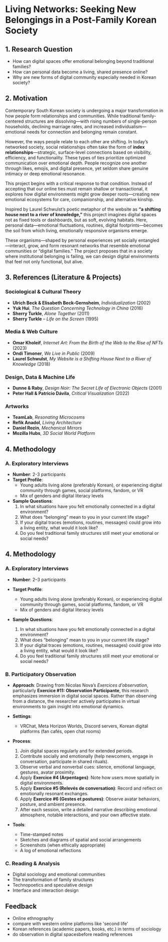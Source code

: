 # Living Networks: Seeking New Belongings in a Post-Family Korean Society

<!-- Alternate title: The Feeling Web: Digital Kinship and the Poetics of Online Belonging -->

## 1. Research Question

- How can digital spaces offer emotional belonging beyond traditional families?
- How can personal data become a living, shared presence online?
- Why are new forms of digital community especially needed in Korean society?

## 2. Motivation

Contemporary South Korean society is undergoing a major transformation in how people form relationships and communities. While traditional family-centered structures are dissolving—with rising numbers of single-person households, declining marriage rates, and increased individualism—emotional needs for connection and belonging remain constant.

However, the ways people relate to each other are shifting. In today’s networked society, social relationships often take the form of **index relationships**—strategic, surface-level connections based on visibility, efficiency, and functionality. These types of ties prioritize optimized communication over emotional depth. People recognize one another through likes, emojis, and digital presence, yet seldom share genuine intimacy or deep emotional resonance.

This project begins with a critical response to that condition. Instead of accepting that our online ties must remain shallow or transactional, it explores how digital environments might grow deeper roots—creating new emotional ecosystems for care, companionship, and alternative kinship.

Inspired by Laurel Schwulst’s poetic metaphor of the website as **“a shifting house next to a river of knowledge,”** this project imagines digital spaces not as fixed tools or dashboards, but as soft, evolving habitats. Here, personal data—emotional fluctuations, routines, digital footprints—becomes the soil from which living, emotionally responsive organisms emerge.

These organisms—shaped by personal experiences yet socially entangled—interact, grow, and form resonant networks that resemble emotional communities or “digital families.” The project proposes that in a society where institutional belonging is failing, we can design digital environments that feel not only functional, but alive.

## 3. References (Literature & Projects)

### Sociological & Cultural Theory

- **Ulrich Beck & Elisabeth Beck-Gernsheim**, _Individualization_ (2002)
- **Yuk Hui**, _The Question Concerning Technology in China_ (2016)
- **Sherry Turkle**, _Alone Together_ (2011)
- **Sherry Turkle** – _Life on the Screen_ (1995)

### Media & Web Culture

- **Omar Kholeif**, _Internet Art: From the Birth of the Web to the Rise of NFTs_ (2023)
- **Ondi Timoner**, _We Live in Public_ (2009)
- **Laurel Schwulst**, _My Website is a Shifting House Next to a River of Knowledge_ (2018)

### Design, Data & Machine Life

- **Dunne & Raby**, _Design Noir: The Secret Life of Electronic Objects_ (2001)
- **Peter Hall & Patricio Dávila**, _Critical Visualization_ (2022)

### Artworks

- **TeamLab**, _Resonating Microcosms_
- **Refik Anadol**, _Living Architecture_
- **Daniel Rozin**, _Mechanical Mirrors_
- **Mozilla Hubs**, _3D Social World Platform_

## 4. Methodology

### A. Exploratory Interviews

- **Number**: 2-3 participants
- **Target Profile**:
  - Young adults living alone (preferably Korean), or experiencing digital community through games, social platforms, fandom, or VR
  - Mix of genders and digital literacy levels
- **Sample Questions**:
  1. In what situations have you felt emotionally connected in a digital environment?
  2. What does “belonging” mean to you in your current life stage?
  3. If your digital traces (emotions, routines, messages) could grow into a living entity, what would it look like?
  4. Do you feel traditional family structures still meet your emotional or social needs?

## 4. Methodology

### A. Exploratory Interviews

- **Number**: 2–3 participants

- **Target Profile**:

  - Young adults living alone (preferably Korean), or experiencing digital community through games, social platforms, fandom, or VR
  - Mix of genders and digital literacy levels

- **Sample Questions**:

  1. In what situations have you felt emotionally connected in a digital environment?
  2. What does “belonging” mean to you in your current life stage?
  3. If your digital traces (emotions, routines, messages) could grow into a living entity, what would it look like?
  4. Do you feel traditional family structures still meet your emotional or social needs?

### B. Participatory Observation

- **Approach**: Drawing from Nicolas Nova’s _Exercices d’observation_, particularly **Exercice #11: Observation Participante**, this research emphasizes immersion in digital social spaces. Rather than observing from a distance, the researcher actively participates in virtual environments to gain insight into emotional dynamics.

- **Settings**:

  - VRChat, Meta Horizon Worlds, Discord servers, Korean digital platforms (fan cafés, open chat rooms)

- **Process**:

  1. Join digital spaces regularly and for extended periods.
  2. Contribute socially and emotionally (help newcomers, engage in conversation, participate in shared rituals).
  3. Observe verbal and nonverbal cues: silence, emotional language, gestures, avatar proximity.
  4. Apply **Exercice #4 (Arpentages)**: Note how users move spatially in digital environments.
  5. Apply **Exercice #5 (Relevés de conversation)**: Record and reflect on emotionally resonant exchanges.
  6. Apply **Exercice #6 (Gestes et postures)**: Observe avatar behaviors, posture, and ambient presence.
  7. After each session, write a detailed narrative describing emotional atmosphere, notable interactions, and your own affective state.

- **Tools**:

  - Time-stamped notes
  - Sketches and diagrams of spatial and social arrangements
  - Screenshots (when ethically appropriate)
  - A log of emotional reflections

### C. Reading & Analysis

- Digital sociology and emotional communities
- The transformation of family structures
- Technopoetics and speculative design
- Interface and interaction design

## Feedback

- Online ethnography
- compare with western online platforms like 'second life'
- Korean references (academic papers, books, etc.) in terms of sociology
- do observation in digital spacesbefore reading references
